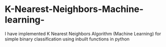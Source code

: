 # K-Nearest-Neighbors-Machine-learning-
I have implemented K Nearest Neighbors Algorithm (Machine Learning) for simple binary classification using inbuilt functions in python 
